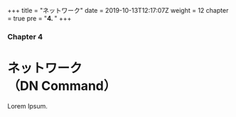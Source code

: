 +++
title = "ネットワーク"
date = 2019-10-13T12:17:07Z
weight = 12
chapter = true
pre = "<b>4. </b>"
+++

### Chapter 4

# ネットワーク<br>（DN Command）

Lorem Ipsum.
